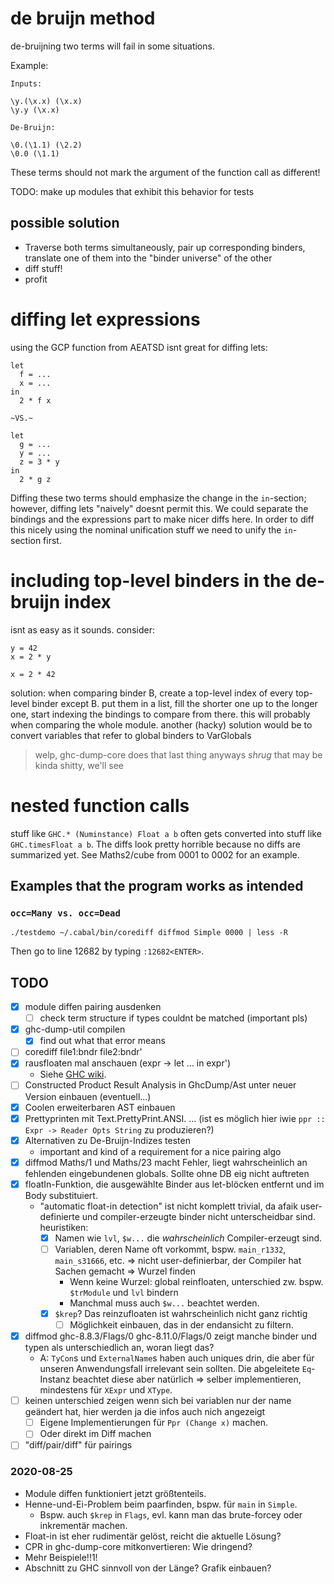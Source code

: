 # de bruijn method

de-bruijning two terms will fail in some situations.

Example:

```
Inputs:

\y.(\x.x) (\x.x)
\y.y (\x.x)

De-Bruijn:

\0.(\1.1) (\2.2)
\0.0 (\1.1)
```

These terms should not mark the argument of the function call as different!

TODO: make up modules that exhibit this behavior for tests

## possible solution

- Traverse both terms simultaneously, pair up corresponding binders, translate one of them into the "binder universe" of the other
- diff stuff!
- profit

# diffing let expressions

using the GCP function from AEATSD isnt great for diffing lets:

```
let
  f = ...
  x = ...
in
  2 * f x

~VS.~

let
  g = ...
  y = ...
  z = 3 * y
in
  2 * g z
```

Diffing these two terms should emphasize the change in the `in`-section; however, diffing lets "naively" doesnt permit this.
We could separate the bindings and the expressions part to make nicer diffs here.
In order to diff this nicely using the nominal unification stuff we need to unify the `in`-section first.

# including top-level binders in the de-bruijn index

isnt as easy as it sounds. consider:

```
y = 42
x = 2 * y
```

```
x = 2 * 42
```

solution: when comparing binder B, create a top-level index of every top-level binder except B.
put them in a list, fill the shorter one up to the longer one, start indexing the bindings to compare from there.
this will probably when comparing the whole module.
another (hacky) solution would be to convert variables that refer to global binders to VarGlobals

> welp, ghc-dump-core does that last thing anyways *shrug*
> that may be kinda shitty, we'll see

# nested function calls

stuff like `GHC.* (Numinstance) Float a b` often gets converted into stuff like `GHC.timesFloat a b`.
The diffs look pretty horrible because no diffs are summarized yet.
See Maths2/cube from 0001 to 0002 for an example.

## Examples that the program works as intended

### `occ=Many vs. occ=Dead`

```
./testdemo ~/.cabal/bin/corediff diffmod Simple 0000 | less -R
```

Then go to line 12682 by typing `:12682<ENTER>`.

## TODO

- [x] module diffen pairing ausdenken
  - [ ] check term structure if types couldnt be matched (important pls)
- [x] ghc-dump-util compilen
  - [x] find out what that error means
- [ ] corediff file1:bndr file2:bndr'
- [x] rausfloaten mal anschauen (expr -> let ... in expr')
  - Siehe [GHC wiki][1].
- [ ] Constructed Product Result Analysis in GhcDump/Ast unter neuer Version einbauen (eventuell...)
- [x] Coolen erweiterbaren AST einbauen
- [x] Prettyprinten mit Text.PrettyPrint.ANSI. ... (ist es möglich hier iwie `ppr :: Expr -> Reader Opts String` zu produzieren?)
- [x] Alternativen zu De-Bruijn-Indizes testen
  - important and kind of a requirement for a nice pairing algo
- [x] diffmod Maths/1 und Maths/23 macht Fehler, liegt wahrscheinlich an fehlenden eingebundenen globals. Sollte ohne DB eig nicht auftreten
- [x] floatIn-Funktion, die ausgewählte Binder aus let-blöcken entfernt und im Body substituiert.
  - "automatic float-in detection" ist nicht komplett trivial, da afaik user-definierte und compiler-erzeugte binder nicht unterscheidbar sind. heuristiken:
    - [x] Namen wie `lvl`, `$w...` die *wahrscheinlich* Compiler-erzeugt sind.
    - [ ] Variablen, deren Name oft vorkommt, bspw. `main_r1332`, `main_s31666`, etc. => nicht user-definierbar, der Compiler hat Sachen gemacht => Wurzel finden
      - Wenn keine Wurzel: global reinfloaten, unterschied zw. bspw. `$trModule` und `lvl` bindern
      - Manchmal muss auch `$w...` beachtet werden.
    - [x] `$krep`? Das reinzufloaten ist wahrscheinlich nicht ganz richtig
      - [ ] Möglichkeit einbauen, das in der endansicht zu filtern.
- [x] diffmod ghc-8.8.3/Flags/0 ghc-8.11.0/Flags/0 zeigt manche binder und typen als unterschiedlich an, woran liegt das?
  - A: `TyCon`s und `ExternalName`s haben auch uniques drin, die aber für unseren Anwendungsfall irrelevant sein sollten. Die abgeleitete `Eq`-Instanz beachtet diese aber natürlich => selber implementieren, mindestens für `XExpr` und `XType`.
- [ ] keinen unterschied zeigen wenn sich bei variablen nur der name geändert hat, hier werden ja die infos auch nich angezeigt
  - [ ] Eigene Implementierungen für `Ppr (Change x)` machen.
  - [ ] Oder direkt im Diff machen
- [ ] "diff/pair/diff" für pairings

### 2020-08-25

- Module diffen funktioniert jetzt größtenteils.
- Henne-und-Ei-Problem beim paarfinden, bspw. für `main` in `Simple`.
  - Bspw. auch `$krep` in `Flags`, evl. kann man das brute-forcey oder inkrementär machen.
- Float-in ist eher rudimentär gelöst, reicht die aktuelle Lösung?
- CPR in ghc-dump-core mitkonvertieren: Wie dringend?
- Mehr Beispiele!!1!
- Abschnitt zu GHC sinnvoll von der Länge? Grafik einbauen?


[1]: https://gitlab.haskell.org/ghc/ghc/-/wikis/commentary/compiler/core-to-core-pipeline
